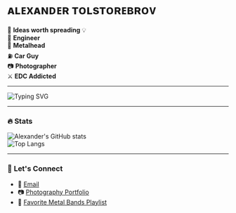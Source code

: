 # ᴀʟᴇxᴀɴᴅᴇʀ ᴛᴏʟsᴛᴏʀᴇʙʀᴏᴠ

🌟 **Ideas worth spreading** 💡  
🔧 **Engineer**  
🤘 **Metalhead**  
⛽ **Car Guy**  
📷 **Photographer**  
⚔️ **EDC Addicted**  

---

![Typing SVG](https://readme-typing-svg.demolab.com?font=Fira+Code&weight=500&size=25&pause=1000&color=FFA500&width=435&lines=Welcome+to+my+GitHub+profile!;Automation+Engineer+at+heart;Learning+%26+Building+every+day)

---

### 🔥 **Stats**
![Alexander's GitHub stats](https://github-readme-stats.vercel.app/api?username=rawformat&show_icons=true&theme=ayu-mirage)  
![Top Langs](https://github-readme-stats.vercel.app/api/top-langs/?username=rawformat&layout=compact&theme=ayu-mirage)

---

### 🤝 **Let's Connect**
- 💌 [Email](mailto:sanya123563sanya@gmail.com)  
- 📷 [Photography Portfolio](https://www.instagram.com/alexander_tolstorebrov/)
- 🎸 [Favorite Metal Bands Playlist](https://open.spotify.com/playlist/4xkpdlQ76RfYFySwqSsYbe?si=76ff63f91daf4454)  





<!---
- 👋 Hi, I’m @rawformat
- 👀 I’m interested in automatisation
- 🐍 Python certificate: https://www.udemy.com/certificate/UC-9f5711ba-80e4-4526-b0d3-7c4f8628ec94/

Istillstrange/Istillstrange is a ✨ special ✨ repository because its `README.md` (this file) appears on your GitHub profile.
You can click the Preview link to take a look at your changes.
--->
